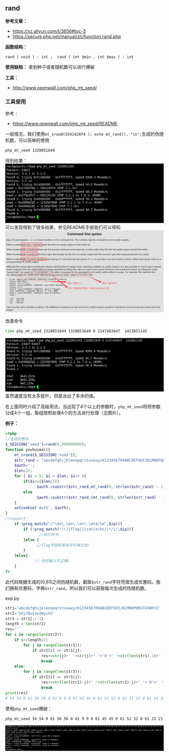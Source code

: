 ## rand

**参考文章：**
- https://xz.aliyun.com/t/3656#toc-3
- https://secure.php.net/manual/zh/function.rand.php

**函数结构：**
```
rand ( void ) : int ;  rand ( int $min , int $max ) : int
```

**使用缺陷：**
拿到种子或者随机数可以进行爆破

**工具：**
- http://www.openwall.com/php_mt_seed/

### 工具使用
参考：
- https://www.openwall.com/php_mt_seed/README

一般情况，我们使用`mt_srand(534142874 ); echo mt_rand(), "\n";`生成的伪随机数，可以简单的使用
```bash
php_mt_seed 1328851649
```
得到结果：
![](/images/19-7-9_PHP_rand_tool-for-use_1.png)
可以发现得到了很多结果，参见README手册我们可以得知
![](/images/19-7-9_PHP_rand_tool-for-use_2.png)

改善命令
```bash
time php_mt_seed 1328851649 1328851649 0 2147483647  1423851145
```
![](/images/19-7-9_PHP_rand_tool-for-use_3.png)
虽然速度没有太多提升，但是派出了多余的值。

在上面同时介绍了高级用法，当出现了4个以上的参数时，`php_mt_seed`将把参数分成4个一组。每组按照处理4个的方法进行处理（见图片）。

**例子：**  
```php
<?php
//生成优惠码
$_SESSION['seed']=rand(0,999999999);
function youhuima(){
    mt_srand($_SESSION['seed']);
    $str_rand = "abcdefghijklmnopqrstuvwxyz0123456789ABCDEFGHIJKLMNOPQRSTUVWXYZ";
    $auth='';
    $len=15;
    for ( $i = 0; $i < $len; $i++ ){
        if($i<=($len/2))
              $auth.=substr($str_rand,mt_rand(0, strlen($str_rand) - 1), 1);
        else
              $auth.=substr($str_rand,(mt_rand(0, strlen($str_rand) - 1))*-1, 1);
    }
    setcookie('Auth', $auth);
}
//support
    if (preg_match("/^\d+\.\d+\.\d+\.\d+$/im",$ip)){
        if (!preg_match("/\?|flag|}|cat|echo|\*/i",$ip)){
               //执行命令
        }else {
              //flag字段和某些字符被过滤!
        }
    }else{
             // 你的输入不正确!
    }
?>
```

此代码根据生成的(0,61)之间伪随机数，截取`$str_rand`字符凭借生成优惠码。我们拥有优惠码，字典`$str_rand`。所以我们可以获取每次生成的伪随机数。  
  
exp.py
```python
str1='abcdefghijklmnopqrstuvwxyz0123456789ABCDEFGHIJKLMNOPQRSTUVWXYZ'
str2='SUjJQvy1e2NyihU'
str3 = str1[::-1]
length = len(str2)
res=''
for i in range(len(str2)):
	if i<=length/2:
		for j in range(len(str1)):
			if str2[i] == str1[j]:
				res+=str(j)+' '+str(j)+' '+'0'+' '+str(len(str1)-1)+' '
				break
	else:
		for j in range(len(str3)):
			if str2[i] == str1[j]:
				res+=str(len(str1)-j)+' '+str(len(str1)-j)+' '+'0'+' '+str(len(str1)-1)+' '
				break
print(res)
# 54 54 0 61 56 56 0 61 9 9 0 61 45 45 0 61 52 52 0 61 21 21 0 61 24 24 0 61 27 27 0 61 58 58 0 61 34 34 0 61 13 13 0 61 38 38 0 61 54 54 0 61 55 55 0 61 6 6 0 61 
```
使用`php_mt_seed`爆破：
```bash
php_mt_seed 54 54 0 61 56 56 0 61 9 9 0 61 45 45 0 61 52 52 0 61 21 21 0 61 24 24 0 61 27 27 0 61 58 58 0 61 34 34 0 61 13 13 0 61 38 38 0 61 54 54 0 61 55 55 0 61 6 6 0 61 
```
![](/images/19-7-9_PHP_rand_tool-for-use_4.png)